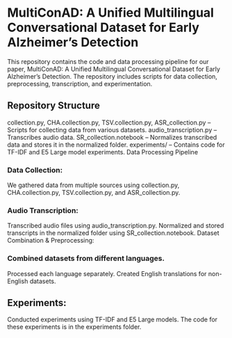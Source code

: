 # MultiConAD: A Unified Multilingual Conversational Dataset for Early Alzheimer’s Detection
This repository contains the code and data processing pipeline for our paper, MultiConAD: A Unified Multilingual Conversational Dataset for Early Alzheimer’s Detection. The repository includes scripts for data collection, preprocessing, transcription, and experimentation.

## Repository Structure
collection.py, CHA.collection.py, TSV.collection.py, ASR_collection.py – Scripts for collecting data from various datasets.
audio_transcription.py – Transcribes audio data.
SR_collection.notebook – Normalizes transcribed data and stores it in the normalized folder.
experiments/ – Contains code for TF-IDF and E5 Large model experiments.
Data Processing Pipeline
### Data Collection:

We gathered data from multiple sources using collection.py, CHA.collection.py, TSV.collection.py, and ASR_collection.py.
### Audio Transcription:

Transcribed audio files using audio_transcription.py.
Normalized and stored transcripts in the normalized folder using SR_collection.notebook.
Dataset Combination & Preprocessing:

### Combined datasets from different languages.
Processed each language separately.
Created English translations for non-English datasets.
## Experiments:

Conducted experiments using TF-IDF and E5 Large models.
The code for these experiments is in the experiments folder.
